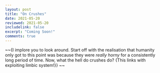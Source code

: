```yaml
---
layout: post
title: "On Crushes"
date: 2021-05-20
reviewed: 2021-05-20
includelink: false
excerpt: "Coming Soon!"
comments: true
---
```


~~{I implore you to look around.
Start off with the realisation that humanity only got to this point was because they were *really horny* for a consistently long period of time.
Now, what the hell do crushes do?
{This links with exploiting limbic system!}} ~~